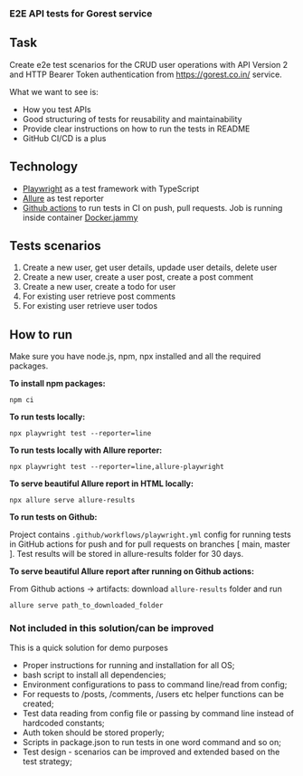 ### E2E API tests for Gorest service

## Task
Create e2e test scenarios for the CRUD user operations with API Version 2 and HTTP Bearer Token authentication from https://gorest.co.in/ service.

What we want to see is:
- How you test APIs
- Good structuring of tests for reusability and maintainability
- Provide clear instructions on how to run the tests in README
- GitHub CI/CD is a plus

## Technology
- [Playwright](https://github.com/microsoft/playwright) as a test framework with TypeScript
- [Allure](https://allurereport.org/docs/playwright/) as test reporter 
- [Github actions](https://playwright.dev/docs/ci-intro) to run tests in CI on push, pull requests. Job is running inside container [Docker.jammy](https://github.com/microsoft/playwright/blob/main/utils/docker/Dockerfile.jammy)

## Tests scenarios
1. Create a new user, get user details, updade user details, delete user
2. Create a new user, create a user post, create a post comment
3. Create a new user, create a todo for user
4. For existing user retrieve post comments
5. For existing user retrieve user todos

## How to run
Make sure you have node.js, npm, npx installed and all the required packages. 

**To install npm packages:**

```npm ci```

**To run tests locally:**

```npx playwright test --reporter=line ```

**To run tests locally with Allure reporter:**

```npx playwright test --reporter=line,allure-playwright ```

**To serve beautiful Allure report in HTML locally:**

```npx allure serve allure-results```

**To run tests on Github:**

Project contains `.github/workflows/playwright.yml` config for running tests in GitHub actions for push and for pull requests on branches [ main, master ]. Test results will be stored in allure-results folder for 30 days. 

**To serve beautiful Allure report after running on Github actions:**

From Github actions -> artifacts:  download `allure-results` folder and run 

```allure serve path_to_downloaded_folder```

### Not included in this solution/can be improved
This is a quick solution for demo purposes 
- Proper instructions for running and installation for all OS; 
- bash script to install all dependencies; 
- Environment configurations to pass to command line/read from config;
- For requests to /posts, /comments, /users etc helper functions can be created; 
- Test data reading from config file or passing by command line instead of hardcoded constants; 
- Auth token should be stored properly; 
- Scripts in package.json to run tests in one word command and so on;
- Test design - scenarios can be improved and extended based on the test strategy;